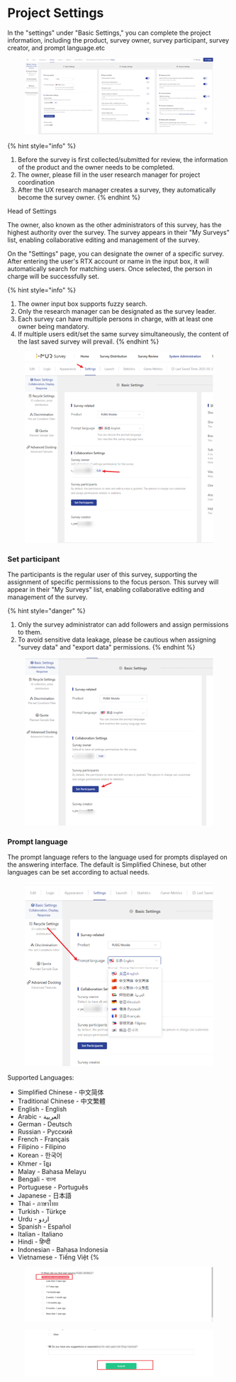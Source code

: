 # Project Settings

In the "settings" under "Basic Settings," you can complete the project information, including the  product, survey owner, survey participant, survey creator, and prompt language.etc

<figure><img src="../../../.gitbook/assets/image (21) (1) (1) (1) (1).png" alt=""><figcaption></figcaption></figure>

{% hint style="info" %}
1. Before the survey is first collected/submitted for review, the information of the  product and the owner needs to be completed.
2. The owner, please fill in the user research manager for project coordination
3. After the UX research manager creates a survey, they automatically become the survey owner.
{% endhint %}

Head of Settings

The owner, also known as the other administrators of this survey, has the highest authority over the survey. The survey appears in their "My Surveys" list, enabling collaborative editing and management of the survey.

On the "Settings" page, you can designate the owner of a specific survey. After entering the user's RTX account or name in the input box, it will automatically search for matching users. Once selected, the person in charge will be successfully set.

{% hint style="info" %}


1. The owner input box supports fuzzy search.
2. Only the research manager can be designated as the survey leader.
3. Each survey can have multiple persons in charge, with at least one owner being mandatory.
4. If multiple users edit/set the same survey simultaneously, the content of the last saved survey will prevail.
{% endhint %}

<figure><img src="../../../.gitbook/assets/image (988).png" alt=""><figcaption></figcaption></figure>

### Set  participant

The participants  is the regular user of this survey, supporting the assignment of specific permissions to the focus person. This survey will appear in their "My Surveys" list, enabling collaborative editing and management of the survey.

{% hint style="danger" %}
1. Only the survey administrator can add followers and assign permissions to them.
2. To avoid sensitive data leakage, please be cautious when assigning "survey data" and "export data" permissions.
{% endhint %}

<figure><img src="../../../.gitbook/assets/image (990).png" alt=""><figcaption></figcaption></figure>

### Prompt language

The prompt language refers to the language used for prompts displayed on the answering interface. The default is Simplified Chinese, but other languages can be set according to actual needs.

<figure><img src="../../../.gitbook/assets/image (991).png" alt=""><figcaption></figcaption></figure>

Supported Languages:

* Simplified Chinese - 中文简体
* Traditional Chinese - 中文繁體
* English - English
* Arabic - العربية
* German - Deutsch
* Russian - Pусский
* French - Français
* Filipino - Filipino
* Korean - 한국어
* Khmer - ខ្មែរ
* Malay - Bahasa Melayu
* Bengali - বাংলা
* Portuguese - Português
* Japanese - 日本語
* Thai - ภาษาไทย
* Turkish - Türkçe
* Urdu - اردو‎
* Spanish - Español
* Italian - Italiano
* Hindi - हिन्दी
* Indonesian - Bahasa Indonesia
* Vietnamese - Tiếng Việt \{%



<figure><img src="../../../.gitbook/assets/Snipaste_2023-10-08_11-56-04.png" alt=""><figcaption></figcaption></figure>

<figure><img src="../../../.gitbook/assets/Snipaste_2023-10-08_11-57-10.png" alt=""><figcaption></figcaption></figure>
